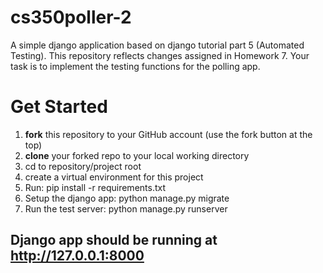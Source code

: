 # cs350poller-2
A simple django application based on django tutorial part 5 (Automated Testing). This repository reflects changes assigned in Homework 7. Your task is to implement the testing functions for the polling app.

# Get Started
1. __fork__ this repository to your GitHub account (use the fork button at the top)
2. __clone__ your forked repo to your local working directory
3. cd to repository/project root
4. create a virtual environment for this project
5. Run: pip install -r requirements.txt
6. Setup the django app: python manage.py migrate
7. Run the test server: python manage.py runserver

## Django app should be running at http://127.0.0.1:8000


